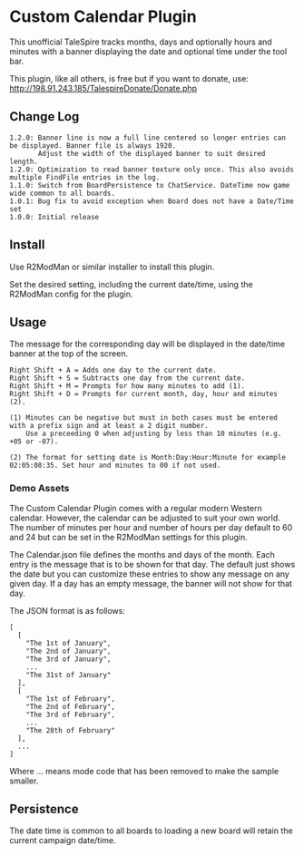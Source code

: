 # Custom Calendar Plugin

This unofficial TaleSpire tracks months, days and optionally hours and minutes with a banner displaying the date and
optional time under the tool bar.

This plugin, like all others, is free but if you want to donate, use: http://198.91.243.185/TalespireDonate/Donate.php

## Change Log

```
1.2.0: Banner line is now a full line centered so longer entries can be displayed. Banner file is always 1920.
       Adjust the width of the displayed banner to suit desired length.
1.2.0: Optimization to read banner texture only once. This also avoids multiple FindFile entries in the log.
1.1.0: Switch from BoardPersistence to ChatService. DateTime now game wide common to all boards.
1.0.1: Bug fix to avoid exception when Board does not have a Date/Time set
1.0.0: Initial release
```

## Install

Use R2ModMan or similar installer to install this plugin.

Set the desired setting, including the current date/time, using the R2ModMan config for the plugin.


## Usage

The message for the corresponding day will be displayed in the date/time banner at the top of the screen.

```
Right Shift + A = Adds one day to the current date.
Right Shift + S = Subtracts one day from the current date.
Right Shift + M = Prompts for how many minutes to add (1).
Right Shift + D = Prompts for current month, day, hour and minutes (2). 

(1) Minutes can be negative but must in both cases must be entered with a prefix sign and at least a 2 digit number.
    Use a preceeding 0 when adjusting by less than 10 minutes (e.g. +05 or -07).
	
(2) The format for setting date is Month:Day:Hour:Minute for example 02:05:08:35. Set hour and minutes to 00 if not used.
```

### Demo Assets

The Custom Calendar Plugin comes with a regular modern Western calendar. However, the calendar can be adjusted to suit your
own world. The number of minutes per hour and number of hours per day default to 60 and 24 but can be set in the R2ModMan
settings for this plugin.

The Calendar.json file defines the months and days of the month. Each entry is the message that is to be shown for that day.
The default just shows the date but you can customize these entries to show any message on any given day. If a day has an empty
message, the banner will not show for that day.

The JSON format is as follows:
```
[
  [
    "The 1st of January",
    "The 2nd of January",
    "The 3rd of January",
	...
	"The 31st of January"
  ],
  [
    "The 1st of February",
    "The 2nd of February",
    "The 3rd of February",
	...
    "The 28th of February"
  ],
  ...
]
```
Where ... means mode code that has been removed to make the sample smaller.

## Persistence

The date time is common to all boards to loading a new board will retain the current campaign date/time.
